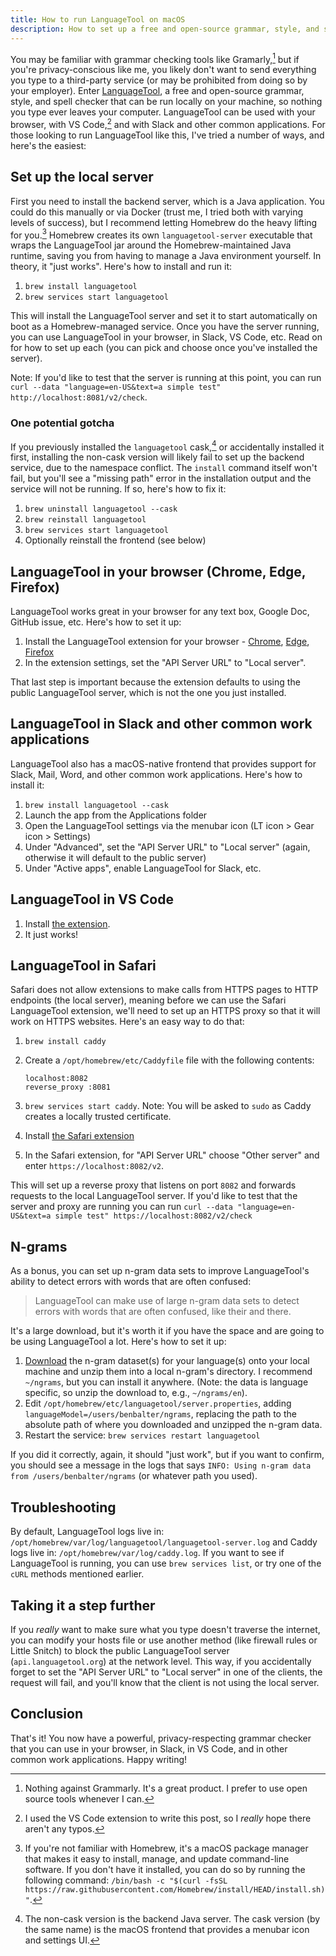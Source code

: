 ```yaml
---
title: How to run LanguageTool on macOS
description: How to set up a free and open-source grammar, style, and spell checker that can be run locally on your machine without sending data to a third-party services like Grammarly, preserving the privacy of what you type.
---
```


You may be familiar with grammar checking tools like Gramarly,[^grammarly] but if you're privacy-conscious like me, you likely don't want to send everything you type to a third-party service (or may be prohibited from doing so by your employer). Enter [LanguageTool](https://languagetool.org/), a free and open-source grammar, style, and spell checker that can be run locally on your machine, so nothing you type ever leaves your computer. LanguageTool can be used with your browser, with VS Code,[^vscode] and with Slack and other common applications. For those looking to run LanguageTool like this, I've tried a number of ways, and here's the easiest:

## Set up the local server

First you need to install the backend server, which is a Java application. You could do this manually or via Docker (trust me, I tried both with varying levels of success), but I recommend letting Homebrew do the heavy lifting for you.[^homebrew] Homebrew creates its own `languagetool-server` executable that wraps the LanguageTool jar around the Homebrew-maintained Java runtime, saving you from having to manage a Java environment yourself. In theory, it "just works". Here's how to install and run it:

1. `brew install languagetool`
2. `brew services start languagetool`

This will install the LanguageTool server and set it to start automatically on boot as a Homebrew-managed service. Once you have the server running, you can use LanguageTool in your browser, in Slack, VS Code, etc. Read on for how to set up each (you can pick and choose once you've installed the server).

Note: If you'd like to test that the server is running at this point, you can run `curl --data "language=en-US&text=a simple test" http://localhost:8081/v2/check`.

### One potential gotcha

If you previously installed the `languagetool` cask,[^disambiguation] or accidentally installed it first, installing the non-cask version will likely fail to set up the backend service, due to the namespace conflict. The `install` command itself won't fail, but you'll see a "missing path" error in the installation output and the service will not be running. If so, here's how to fix it:

1. `brew uninstall languagetool --cask`
2. `brew reinstall languagetool`
3. `brew services start languagetool`
4. Optionally reinstall the frontend (see below)

## LanguageTool in your browser (Chrome, Edge, Firefox)

LanguageTool works great in your browser for any text box, Google Doc, GitHub issue, etc. Here's how to set it up:

1. Install the LanguageTool extension for your browser - [Chrome](https://languagetool.org/chrome/), [Edge](https://microsoftedge.microsoft.com/addons/detail/ai-grammar-checker-para/hfjadhjooeceemgojogkhlppanjkbobc), [Firefox](https://addons.mozilla.org/en-US/firefox/addon/languagetool/)
2. In the extension settings, set the "API Server URL" to "Local server".

That last step is important because the extension defaults to using the public LanguageTool server, which is not the one you just installed.

## LanguageTool in Slack and other common work applications

LanguageTool also has a macOS-native frontend that provides support for Slack, Mail, Word, and other common work applications. Here's how to install it:

1. `brew install languagetool --cask`
2. Launch the app from the Applications folder
3. Open the LanguageTool settings via the menubar icon (LT icon > Gear icon > Settings)
4. Under "Advanced", set the "API Server URL" to "Local server" (again, otherwise it will default to the public server)
5. Under "Active apps", enable LanguageTool for Slack, etc.

## LanguageTool in VS Code

1. Install [the extension](https://marketplace.visualstudio.com/items?itemName=davidlday.languagetool-linter).
2. It just works!

## LanguageTool in Safari

Safari does not allow extensions to make calls from HTTPS pages to HTTP endpoints (the local server), meaning before we can use the Safari LanguageTool extension, we'll need to set up an HTTPS proxy so that it will work on HTTPS websites. Here's an easy way to do that:

1. `brew install caddy`

2. Create a `/opt/homebrew/etc/Caddyfile` file with the following contents:

   ```caddyfile
   localhost:8082
   reverse_proxy :8081
   ```

3. `brew services start caddy`. Note: You will be asked to `sudo` as Caddy creates a locally trusted certificate.

4. Install [the Safari extension](https://apps.apple.com/us/app/languagetool-grammar-checker/id1534275760)

5. In the Safari extension, for "API Server URL" choose "Other server" and enter `https://localhost:8082/v2`.

This will set up a reverse proxy that listens on port `8082` and forwards requests to the local LanguageTool server. If you'd like to test that the server and proxy are running you can run `curl --data "language=en-US&text=a simple test" https://localhost:8082/v2/check`

## N-grams

As a bonus, you can set up n-gram data sets to improve LanguageTool's ability to detect errors with words that are often confused:

> LanguageTool can make use of large n-gram data sets to detect errors with words that are often confused, like their and there.

It's a large download, but it's worth it if you have the space and are going to be using LanguageTool a lot. Here's how to set it up:

1. [Download](http://languagetool.org/download/ngram-data/) the n-gram dataset(s) for your language(s) onto your local machine and unzip them into a local n-gram's directory. I recommend `~/ngrams`, but you can install it anywhere. (Note: the data is language specific, so unzip the download to, e.g., `~/ngrams/en`).
2. Edit `/opt/homebrew/etc/languagetool/server.properties`, adding `languageModel=/users/benbalter/ngrams`, replacing the path to the absolute path of where you downloaded and unzipped the n-gram data.
3. Restart the service: `brew services restart languagetool`

If you did it correctly, again, it should "just work", but if you want to confirm, you should see a message in the logs that says `INFO: Using n-gram data from /users/benbalter/ngrams` (or whatever path you used).

## Troubleshooting

By default, LanguageTool logs live in: `/opt/homebrew/var/log/languagetool/languagetool-server.log` and Caddy logs live in: `/opt/homebrew/var/log/caddy.log`. If you want to see if LanguageTool is running, you can use `brew services list`, or try one of the `cURL` methods mentioned earlier.

## Taking it a step further

If you *really* want to make sure what you type doesn't traverse the internet, you can modify your hosts file or use another method (like firewall rules or Little Snitch) to block the public LanguageTool server (`api.languagetool.org`) at the network level. This way, if you accidentally forget to set the "API Server URL" to "Local server" in one of the clients, the request will fail, and you'll know that the client is not using the local server.

## Conclusion

That's it! You now have a powerful, privacy-respecting grammar checker that you can use in your browser, in Slack, in VS Code, and in other common work applications. Happy writing!

[^disambiguation]: The non-cask version is the backend Java server. The cask version (by the same name) is the macOS frontend that provides a menubar icon and settings UI.

[^homebrew]: If you're not familiar with Homebrew, it's a macOS package manager that makes it easy to install, manage, and update command-line software. If you don't have it installed, you can do so by running the following command: `/bin/bash -c "$(curl -fsSL https://raw.githubusercontent.com/Homebrew/install/HEAD/install.sh)"`.

[^grammarly]: Nothing against Grammarly. It's a great product. I prefer to use open source tools whenever I can.

[^vscode]: I used the VS Code extension to write this post, so I *really* hope there aren't any typos.
